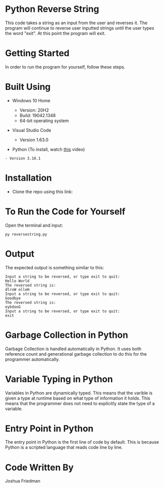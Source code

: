 # Python Reverse String
This code takes a string as an input from the user and reverses it. The program will continue to reverse user inputted strings until the user types the word "exit". At this point 
the program will exit. 

# Getting Started
In order to run the program for yourself, follow these steps.

# Built Using
  - Windows 10 Home 
    - Version: 20H2
    - Build: 19042.1348
    - 64-bit operating system
  
  - Visual Studio Code 
    - Version 1.63.0   
  
  -  Python (To install, watch [this](https://www.youtube.com/watch?v=dNFgRUD2w68) video)
    
    - Version 3.10.1 

# Installation
 -  Clone the repo using this link: 
 
# To Run the Code for Yourself
Open the terminal and input:
```
py reversestring.py
```

# Output
The expected output is something similar to this:
```
Input a string to be reversed, or type exit to quit:
Hello World
The reversed string is:
dlroW olleH
Input a string to be reversed, or type exit to quit:
Goodbye
The reversed string is:
eybdooG
Input a string to be reversed, or type exit to quit:
exit
```

# Garbage Collection in Python
Garbage Collection is handled automatically in Python. It uses both reference count and generational garbage collection to do this for the programmer automatically. 

# Variable Typing in Python
Variables in Python are dynamically typed. This means that the varible is given a type at runtime based on what type of information it holds. This means that the programmer does 
not need to explicitly state the type of a variable. 

# Entry Point in Python 
The entry point in Python is the first line of code by default. This is because Python is a scripted language that reads code line by line.

# Code Written By
Joshua Friedman
